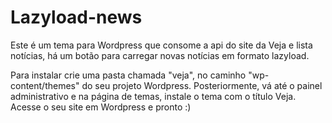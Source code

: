 # Lazyload-news

Este é um tema para Wordpress que consome a api do site da Veja e lista notícias, há um botão para carregar novas notícias em formato lazyload.

Para instalar crie uma pasta chamada "veja", no caminho "wp-content/themes" do seu projeto Wordpress.
Posteriormente, vá até o painel administrativo e na página de temas, instale o tema com o título Veja.
Acesse o seu site em Wordpress e pronto :)